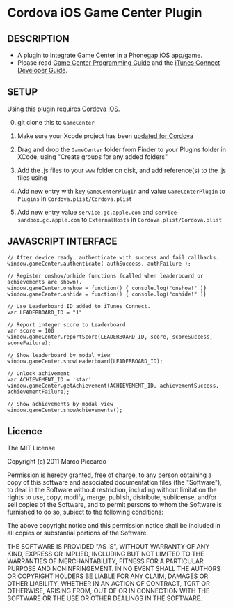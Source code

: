 # Cordova iOS Game Center Plugin #

## DESCRIPTION ##

* A plugin to integrate Game Center in a Phonegap iOS app/game.
* Please read [Game Center Programming Guide](http://developer.apple.com/library/ios/#documentation/NetworkingInternet/Conceptual/GameKit_Guide/GameCenterOverview/GameCenterOverview.html) and the [iTunes Connect Developer Guide](https://itunesconnect.apple.com/docs/iTunesConnect_DeveloperGuide.pdf).

## SETUP ##

Using this plugin requires [Cordova iOS](https://github.com/apache/incubator-cordova-ios).

0. git clone this to `GameCenter`
1. Make sure your Xcode project has been [updated for Cordova](https://github.com/apache/incubator-cordova-ios/blob/master/guides/Cordova%20Upgrade%20Guide.md)
2. Drag and drop the `GameCenter` folder from Finder to your Plugins folder in XCode, using "Create groups for any added folders"
3. Add the .js files to your `www` folder on disk, and add reference(s) to the .js files using <script> tags in your html file(s)

    <script type="text/javascript" src="/js/plugins/GameCenterPlugin.js"></script>

4. Add new entry with key `GameCenterPlugin` and value `GameCenterPlugin` to `Plugins` in `Cordova.plist/Cordova.plist`
5. Add new entry value `service.gc.apple.com` and `service-sandbox.gc.apple.com` to `ExternalHosts` in `Cordova.plist/Cordova.plist`

## JAVASCRIPT INTERFACE ##

    // After device ready, authenticate with success and fail callbacks.
    window.gameCenter.authenticate( authSuccess, authFailure );

	// Register onshow/onhide functions (called when leaderboard or achievements are shown).
	window.gameCenter.onshow = function() { console.log("onshow!" )}
    window.gameCenter.onhide = function() { console.log("onhide!" )}

    // Use Leaderboard ID added to iTunes Connect.
    var LEADERBOARD_ID = "1"

    // Report integer score to Leaderboard
    var score = 100
    window.gameCenter.reportScore(LEADERBOARD_ID, score, scoreSuccess, scoreFailure);

    // Show leaderboard by modal view
    window.gameCenter.showLeaderboard(LEADERBOARD_ID);

    // Unlock achivement
    var ACHIEVEMENT_ID = 'star'
    window.gameCenter.getAchievement(ACHIEVEMENT_ID, achievementSuccess, achievementFailure);

    // Show achievements by modal view
    window.gameCenter.showAchievements();

## Licence ##

The MIT License

Copyright (c) 2011 Marco Piccardo

Permission is hereby granted, free of charge, to any person obtaining a copy
of this software and associated documentation files (the "Software"), to deal
in the Software without restriction, including without limitation the rights
to use, copy, modify, merge, publish, distribute, sublicense, and/or sell
copies of the Software, and to permit persons to whom the Software is
furnished to do so, subject to the following conditions:

The above copyright notice and this permission notice shall be included in
all copies or substantial portions of the Software.

THE SOFTWARE IS PROVIDED "AS IS", WITHOUT WARRANTY OF ANY KIND, EXPRESS OR
IMPLIED, INCLUDING BUT NOT LIMITED TO THE WARRANTIES OF MERCHANTABILITY,
FITNESS FOR A PARTICULAR PURPOSE AND NONINFRINGEMENT. IN NO EVENT SHALL THE
AUTHORS OR COPYRIGHT HOLDERS BE LIABLE FOR ANY CLAIM, DAMAGES OR OTHER
LIABILITY, WHETHER IN AN ACTION OF CONTRACT, TORT OR OTHERWISE, ARISING FROM,
OUT OF OR IN CONNECTION WITH THE SOFTWARE OR THE USE OR OTHER DEALINGS IN
THE SOFTWARE.
